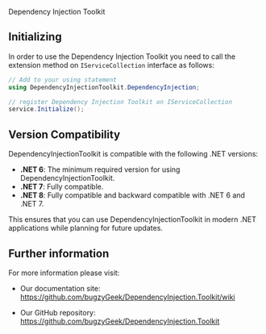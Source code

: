 Dependency Injection Toolkit

## Initializing

In order to use the Dependency Injection Toolkit you need to call the extension method on `IServiceCollection` interface as follows:

```csharp
// Add to your using statement
using DependencyInjectionToolkit.DependencyInjection;

// register Dependency Injection Toolkit on IServiceCollection
service.Initialize();
```
## Version Compatibility

DependencyInjectionToolkit is compatible with the following .NET versions:

- **.NET 6**: The minimum required version for using DependencyInjectionToolkit.
- **.NET 7**: Fully compatible.
- **.NET 8**: Fully compatible and backward compatible with .NET 6 and .NET 7.

This ensures that you can use DependencyInjectionToolkit in modern .NET applications while planning for future updates.


## Further information

For more information please visit:

- Our documentation site: https://github.com/bugzyGeek/DependencyInjection.Toolkit/wiki

- Our GitHub repository: https://github.com/bugzyGeek/DependencyInjection.Toolkit